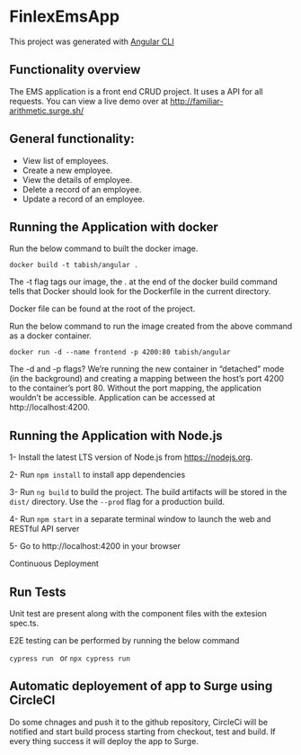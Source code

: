 # FinlexEmsApp

This project was generated with [Angular CLI](https://github.com/angular/angular-cli)

## Functionality overview

The EMS application is a front end CRUD project. It uses a API for all requests. You can view a live demo over at http://familiar-arithmetic.surge.sh/

## General functionality:

- View list of employees.
- Create a new employee.
- View the details of employee.
- Delete a record of an employee.
- Update a record of an employee.


## Running the Application with docker

Run the below command to built the docker image.

`docker build -t tabish/angular .`

The -t flag tags our image, the . at the end of the docker build command tells that Docker should look for the Dockerfile in the current directory.


Docker file can be found at the root of the project.

Run the below command to run the image created from the above command as a docker container.

`docker run -d --name frontend -p 4200:80 tabish/angular`

The -d and -p flags? We’re running the new container in “detached” mode (in the background) and creating a mapping between the host’s port 4200 to the container’s port 80. Without the port mapping, the application wouldn’t be accessible. Application can be accessed at http://localhost:4200.

## Running the Application with Node.js

1- Install the latest LTS version of Node.js from https://nodejs.org.

2- Run `npm install` to install app dependencies

3- Run `ng build` to build the project. The build artifacts will be stored in the `dist/` directory. Use the `--prod` flag for a production build.

4- Run `npm start` in a separate terminal window to launch the web and RESTful API server

5- Go to http://localhost:4200 in your browser

Continuous Deployment


## Run Tests

Unit test are present along with the component files with the extesion spec.ts.

E2E testing can be performed by running the below command

`cypress run ` or `npx cypress run`


## Automatic deployement of app to Surge using CircleCI

 Do some chnages and push it to the github repository, CircleCi will be notified and start build process starting from checkout, test and build. If every thing success it will deploy the app to Surge.


